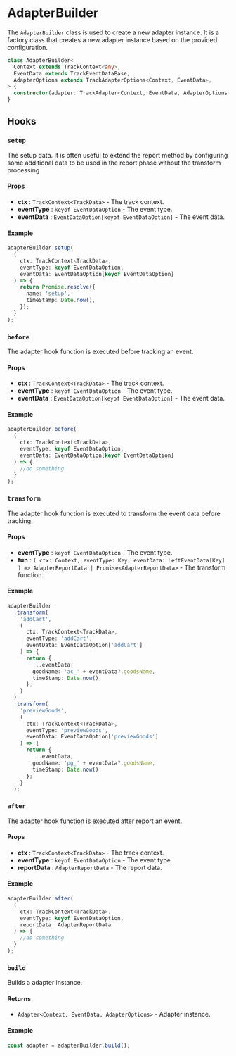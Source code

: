 # AdapterBuilder

The `AdapterBuilder` class is used to create a new adapter instance. It is a factory class that creates a new adapter instance based on the provided configuration.

```typescript title="Signature"
class AdapterBuilder<
  Context extends TrackContext<any>,
  EventData extends TrackEventDataBase,
  AdapterOptions extends TrackAdapterOptions<Context, EventData>,
> {
  constructor(adapter: TrackAdapter<Context, EventData, AdapterOptions>);
}
```

## Hooks

### `setup`

The setup data. It is often useful to extend the report method by configuring some additional data to be used in the report phase without the transform processing

#### Props

- **ctx** : `TrackContext<TrackData>` - The track context.
- **eventType** : `keyof EventDataOption` - The event type.
- **eventData** : `EventDataOption[keyof EventDataOption]` - The event data.

#### Example

```typescript title="AdapterBuilder.ts"
adapterBuilder.setup(
  (
    ctx: TrackContext<TrackData>,
    eventType: keyof EventDataOption,
    eventData: EventDataOption[keyof EventDataOption]
  ) => {
    return Promise.resolve({
      name: 'setup',
      timeStamp: Date.now(),
    });
  }
);
```

### `before`

The adapter hook function is executed before tracking an event.

#### Props

- **ctx** : `TrackContext<TrackData>` - The track context.
- **eventType** : `keyof EventDataOption` - The event type.
- **eventData** : `EventDataOption[keyof EventDataOption]` - The event data.

#### Example

```typescript title="AdapterBuilder.ts"
adapterBuilder.before(
  (
    ctx: TrackContext<TrackData>,
    eventType: keyof EventDataOption,
    eventData: EventDataOption[keyof EventDataOption]
  ) => {
    //do something
  }
);
```

### `transform`

The adapter hook function is executed to transform the event data before tracking.

#### Props

- **eventType** : `keyof EventDataOption` - The event type.
- **fun** : `(
  ctx: Context,
  eventType: Key,
  eventData: LeftEventData[Key]
) => AdapterReportData | Promise<AdapterReportData>` - The transform function.

#### Example

```typescript title="AdapterBuilder.ts"
adapterBuilder
  .transform(
    'addCart',
    (
      ctx: TrackContext<TrackData>,
      eventType: 'addCart',
      eventData: EventDataOption['addCart']
    ) => {
      return {
        ...eventData,
        goodName: 'ac_' + eventData?.goodsName,
        timeStamp: Date.now(),
      };
    }
  )
  .transform(
    'previewGoods',
    (
      ctx: TrackContext<TrackData>,
      eventType: 'previewGoods',
      eventData: EventDataOption['previewGoods']
    ) => {
      return {
        ...eventData,
        goodName: 'pg_' + eventData?.goodsName,
        timeStamp: Date.now(),
      };
    }
  );
```

### `after`

The adapter hook function is executed after report an event.

#### Props

- **ctx** : `TrackContext<TrackData>` - The track context.
- **eventType** : `keyof EventDataOption` - The event type.
- **reportData** : `AdapterReportData` - The report data.

#### Example

```typescript title="AdapterBuilder.ts"
adapterBuilder.after(
  (
    ctx: TrackContext<TrackData>,
    eventType: keyof EventDataOption,
    reportData: AdapterReportData
  ) => {
    //do something
  }
);
```

### `build`

Builds a adapter instance.

#### Returns

- `Adapter<Context, EventData, AdapterOptions>` - Adapter instance.

#### Example

```typescript title="AdapterBuilder.ts"
const adapter = adapterBuilder.build();
```
